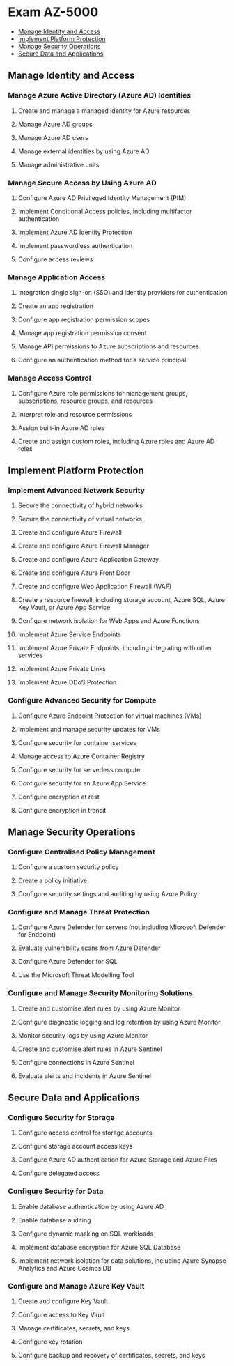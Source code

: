 # Exam AZ-5000

- [Manage Identity and Access](#Manage-Identity-and-Access)
- [Implement Platform Protection](#Implement-Platform-Protection)
- [Manage Security Operations](#Manage-Security-Operations)
- [Secure Data and Applications](#Secure-Data-and-Applications)

## Manage Identity and Access

### Manage Azure Active Directory (Azure AD) Identities

1. Create and manage a managed identity for Azure resources

1. Manage Azure AD groups

1. Manage Azure AD users

1. Manage external identities by using Azure AD

1. Manage administrative units

### Manage Secure Access by Using Azure AD

1. Configure Azure AD Privileged Identity Management (PIM)

1. Implement Conditional Access policies, including multifactor authentication

1. Implement Azure AD Identity Protection

1. Implement passwordless authentication

1. Configure access reviews

### Manage Application Access

1. Integration single sign-on (SSO) and identity providers for authentication

1. Create an app registration

1. Configure app registration permission scopes

1. Manage app registration permission consent

1. Manage API permissions to Azure subscriptions and resources

1. Configure an authentication method for a service principal

### Manage Access Control

1. Configure Azure role permissions for management groups, subscriptions, resource groups, and resources

1. Interpret role and resource permissions

1. Assign built-in Azure AD roles

1. Create and assign custom roles, including Azure roles and Azure AD roles

## Implement Platform Protection

### Implement Advanced Network Security

1. Secure the connectivity of hybrid networks

1. Secure the connectivity of virtual networks

1. Create and configure Azure Firewall

1. Create and configure Azure Firewall Manager

1. Create and configure Azure Application Gateway

1. Create and configure Azure Front Door

1. Create and configure Web Application Firewall (WAF)

1. Create a resource firewall, including storage account, Azure SQL, Azure Key Vault, or Azure App Service

1. Configure network isolation for Web Apps and Azure Functions

1. Implement Azure Service Endpoints

1. Implement Azure Private Endpoints, including integrating with other services

1. Implement Azure Private Links

1. Implement Azure DDoS Protection

### Configure Advanced Security for Compute

1. Configure Azure Endpoint Protection for virtual machines (VMs)

1. Implement and manage security updates for VMs

1. Configure security for container services

1. Manage access to Azure Container Registry

1. Configure security for serverless compute

1. Configure security for an Azure App Service

1. Configure encryption at rest

1. Configure encryption in transit

## Manage Security Operations

### Configure Centralised Policy Management

1. Configure a custom security policy

1. Create a policy initiative

1. Configure security settings and auditing by using Azure Policy

### Configure and Manage Threat Protection

1. Configure Azure Defender for servers (not including Microsoft Defender for Endpoint)

1. Evaluate vulnerability scans from Azure Defender

1. Configure Azure Defender for SQL

1. Use the Microsoft Threat Modelling Tool

### Configure and Manage Security Monitoring Solutions

1. Create and customise alert rules by using Azure Monitor

1. Configure diagnostic logging and log retention by using Azure Monitor

1. Monitor security logs by using Azure Monitor

1. Create and customise alert rules in Azure Sentinel

1. Configure connections in Azure Sentinel

1. Evaluate alerts and incidents in Azure Sentinel

## Secure Data and Applications

### Configure Security for Storage

1. Configure access control for storage accounts

1. Configure storage account access keys

1. Configure Azure AD authentication for Azure Storage and Azure Files

1. Configure delegated access

### Configure Security for Data

1. Enable database authentication by using Azure AD

1. Enable database auditing

1. Configure dynamic masking on SQL workloads

1. Implement database encryption for Azure SQL Database

1. Implement network isolation for data solutions, including Azure Synapse Analytics and Azure Cosmos DB

### Configure and Manage Azure Key Vault

1. Create and configure Key Vault

1. Configure access to Key Vault

1. Manage certificates, secrets, and keys

1. Configure key rotation

1. Configure backup and recovery of certificates, secrets, and keys
